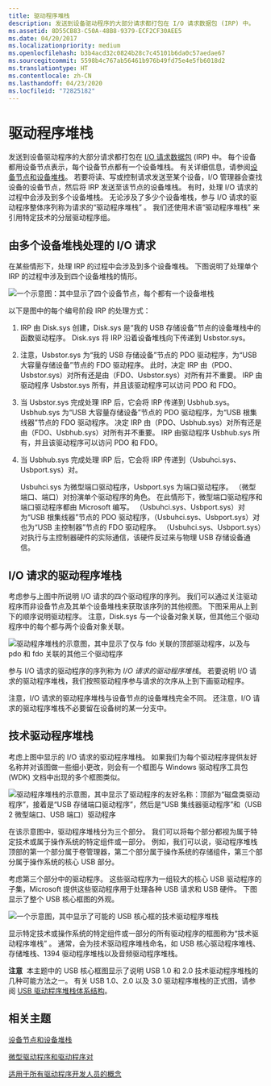 ```yaml
---
title: 驱动程序堆栈
description: 发送到设备驱动程序的大部分请求都打包在 I/O 请求数据包 (IRP) 中。
ms.assetid: 8D55CB83-C50A-48B8-9379-ECF2CF30AEE5
ms.date: 04/20/2017
ms.localizationpriority: medium
ms.openlocfilehash: b3b4acd32c0824b28c7c45101b6da0c57aedae67
ms.sourcegitcommit: 5598b4c767ab56461b976b49fd75e4e5fb6018d2
ms.translationtype: HT
ms.contentlocale: zh-CN
ms.lasthandoff: 04/23/2020
ms.locfileid: "72825182"
---
```

# <a name="driver-stacks"></a>驱动程序堆栈


发送到设备驱动程序的大部分请求都打包在 [I/O 请求数据包](i-o-request-packets.md) (IRP) 中。 每个设备都用设备节点表示，每个设备节点都有一个设备堆栈。 有关详细信息，请参阅[设备节点和设备堆栈](device-nodes-and-device-stacks.md)。 若要将读、写或控制请求发送至某个设备，I/O 管理器会查找设备的设备节点，然后将 IRP 发送至该节点的设备堆栈。 有时，处理 I/O 请求的过程中会涉及到多个设备堆栈。 无论涉及了多少个设备堆栈，参与 I/O 请求的驱动程序整体序列称为请求的“驱动程序堆栈”  。 我们还使用术语“驱动程序堆栈”  来引用特定技术的分层驱动程序组。

## <a name="span-idi_o_requests_that_are_processed_by_several_device_stacksspanspan-idi_o_requests_that_are_processed_by_several_device_stacksspanspan-idi_o_requests_that_are_processed_by_several_device_stacksspanio-requests-that-are-processed-by-several-device-stacks"></a><span id="I_O_requests_that_are_processed_by_several_device_stacks"></span><span id="i_o_requests_that_are_processed_by_several_device_stacks"></span><span id="I_O_REQUESTS_THAT_ARE_PROCESSED_BY_SEVERAL_DEVICE_STACKS"></span>由多个设备堆栈处理的 I/O 请求


在某些情形下，处理 IRP 的过程中会涉及到多个设备堆栈。 下图说明了处理单个 IRP 的过程中涉及到四个设备堆栈的情形。

![一个示意图：其中显示了四个设备节点，每个都有一个设备堆栈](images/chain01.png)

以下是图中的每个编号阶段 IRP 的处理方式：

1.  IRP 由 Disk.sys 创建，Disk.sys 是“我的 USB 存储设备”节点的设备堆栈中的函数驱动程序。 Disk.sys 将 IRP 沿着设备堆栈向下传递到 Usbstor.sys。

2.  注意，Usbstor.sys 为“我的 USB 存储设备”节点的 PDO 驱动程序，为“USB 大容量存储设备”节点的 FDO 驱动程序。 此时，决定 IRP 由（PDO、Usbstor.sys）对所有还是由（FDO、Usbstor.sys）对所有并不重要。 IRP 由驱动程序 Usbstor.sys 所有，并且该驱动程序可以访问 PDO 和 FDO。
3.  当 Usbstor.sys 完成处理 IRP 后，它会将 IRP 传递到 Usbhub.sys。 Usbhub.sys 为“USB 大容量存储设备”节点的 PDO 驱动程序，为“USB 根集线器”节点的 FDO 驱动程序。 决定 IRP 由（PDO、Usbhub.sys）对所有还是由（FDO、Usbhub.sys）对所有并不重要。 IRP 由驱动程序 Usbhub.sys 所有，并且该驱动程序可以访问 PDO 和 FDO。

4.  当 Usbhub.sys 完成处理 IRP 后，它会将 IRP 传递到（Usbuhci.sys、Usbport.sys）对。

    Usbuhci.sys 为微型端口驱动程序，Usbport.sys 为端口驱动程序。 （微型端口、端口）对扮演单个驱动程序的角色。 在此情形下，微型端口驱动程序和端口驱动程序都由 Microsoft 编写。 （Usbuhci.sys、Usbport.sys）对为“USB 根集线器”节点的 PDO 驱动程序，（Usbuhci.sys、Usbport.sys）对也为“USB 主控制器”节点的 FDO 驱动程序。 （Usbuhci.sys、Usbport.sys）对执行与主控制器硬件的实际通信，该硬件反过来与物理 USB 存储设备通信。

## <a name="span-idthe_driver_stack_for_an_i_o_requestspanspan-idthe_driver_stack_for_an_i_o_requestspanspan-idthe_driver_stack_for_an_i_o_requestspanthe-driver-stack-for-an-io-request"></a><span id="The_driver_stack_for_an_I_O_request"></span><span id="the_driver_stack_for_an_i_o_request"></span><span id="THE_DRIVER_STACK_FOR_AN_I_O_REQUEST"></span>I/O 请求的驱动程序堆栈


考虑参与上图中所说明 I/O 请求的四个驱动程序的序列。 我们可以通过关注驱动程序而非设备节点及其单个设备堆栈来获取该序列的其他视图。 下图采用从上到下的顺序说明驱动程序。 注意，Disk.sys 与一个设备对象关联，但其他三个驱动程序中的每个都与两个设备对象关联。

![驱动程序堆栈的示意图，其中显示了仅与 fdo 关联的顶部驱动程序，以及与 pdo 和 fdo 关联的其他三个驱动程序](images/driverstack01.png)

参与 I/O 请求的驱动程序的序列称为 *I/O 请求的驱动程序堆栈*。 若要说明 I/O 请求的驱动程序堆栈，我们按照驱动程序参与请求的次序从上到下画驱动程序。

注意，I/O 请求的驱动程序堆栈与设备节点的设备堆栈完全不同。 还注意，I/O 请求的驱动程序堆栈不必要留在设备树的某一分支中。

## <a name="span-idtechnology_driver_stacksspanspan-idtechnology_driver_stacksspanspan-idtechnology_driver_stacksspantechnology-driver-stacks"></a><span id="Technology_driver_stacks"></span><span id="technology_driver_stacks"></span><span id="TECHNOLOGY_DRIVER_STACKS"></span>技术驱动程序堆栈


考虑上图中显示的 I/O 请求的驱动程序堆栈。 如果我们为每个驱动程序提供友好名称并对该图做一些细小更改，则会有一个框图与 Windows 驱动程序工具包 (WDK) 文档中出现的多个框图类似。

![驱动程序堆栈的示意图，其中显示了驱动程序的友好名称：顶部为“磁盘类驱动程序”，接着是“USB 存储端口驱动程序”，然后是“USB 集线器驱动程序”和（USB 2 微型端口、USB 端口）驱动程序](images/driverstack02.png)

在该示意图中，驱动程序堆栈分为三个部分。 我们可以将每个部分都视为属于特定技术或属于操作系统的特定组件或一部分。 例如，我们可以说，驱动程序堆栈顶部的第一个部分属于卷管理器，第二个部分属于操作系统的存储组件，第三个部分属于操作系统的核心 USB 部分。

考虑第三个部分中的驱动程序。 这些驱动程序为一组较大的核心 USB 驱动程序的子集，Microsoft 提供这些驱动程序用于处理各种 USB 请求和 USB 硬件。 下图显示了整个 USB 核心框图的外观。

![一个示意图，其中显示了可能的 USB 核心框的技术驱动程序堆栈 ](images/technologystack01.png)

显示特定技术或操作系统的特定组件或一部分的所有驱动程序的框图称为“技术驱动程序堆栈”  。 通常，会为技术驱动程序堆栈命名，如 USB 核心驱动程序堆栈、存储堆栈、1394 驱动程序堆栈以及音频驱动程序堆栈。

**注意**  本主题中的 USB 核心框图显示了说明 USB 1.0 和 2.0 技术驱动程序堆栈的几种可能方法之一。 有关 USB 1.0、2.0 以及 3.0 驱动程序堆栈的正式图，请参阅 [USB 驱动程序堆栈体系结构](https://docs.microsoft.com/windows-hardware/drivers/ddi/index)。

 

## <a name="span-idrelated_topicsspanrelated-topics"></a><span id="related_topics"></span>相关主题


[设备节点和设备堆栈](device-nodes-and-device-stacks.md)

[微型驱动程序和驱动程序对](minidrivers-and-driver-pairs.md)

[适用于所有驱动程序开发人员的概念](concepts-and-knowledge-for-all-driver-developers.md)

 

 






